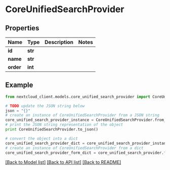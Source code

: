 # CoreUnifiedSearchProvider


## Properties
Name | Type | Description | Notes
------------ | ------------- | ------------- | -------------
**id** | **str** |  | 
**name** | **str** |  | 
**order** | **int** |  | 

## Example

```python
from nextcloud_client.models.core_unified_search_provider import CoreUnifiedSearchProvider

# TODO update the JSON string below
json = "{}"
# create an instance of CoreUnifiedSearchProvider from a JSON string
core_unified_search_provider_instance = CoreUnifiedSearchProvider.from_json(json)
# print the JSON string representation of the object
print CoreUnifiedSearchProvider.to_json()

# convert the object into a dict
core_unified_search_provider_dict = core_unified_search_provider_instance.to_dict()
# create an instance of CoreUnifiedSearchProvider from a dict
core_unified_search_provider_form_dict = core_unified_search_provider.from_dict(core_unified_search_provider_dict)
```
[[Back to Model list]](../README.md#documentation-for-models) [[Back to API list]](../README.md#documentation-for-api-endpoints) [[Back to README]](../README.md)



